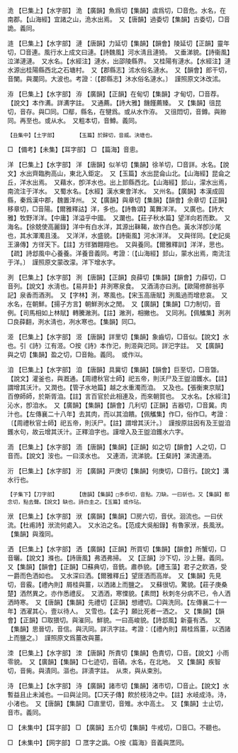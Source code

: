 <!-- { "loadSidebar": true } -->
洈	【巳集上】【水字部】	洈	【廣韻】魚爲切【集韻】虞爲切，□音危。水名，在南郡。【山海經】宜諸之山，洈水出焉。　又【唐韻】過委切【集韻】古委切，□音詭。義同。

涟	【巳集上】【水字部】	漣	【唐韻】力延切【集韻】【韻會】陵延切【正韻】靈年切，□音連。風行水上成文曰漣。【詩魏風】河水淸且漣猗。　又垂涕貌。【詩衞風】泣涕漣漣。　又水名。【水經注】漣水，出邵陵縣界。　又桂陽有漣水。【水經注】漣水源出桂陽縣西北之石塘村。　又【郡縣志】沭水俗名漣水。　又【韻會】郎干切，音闌。與瀾同。大波也。考證：〔【郡縣志】沐水俗名漣水。〕　謹照原文沐改沭。 

洊	【巳集上】【水字部】	洊	【廣韻】【正韻】在甸切【集韻】才甸切，□音荐。【說文】本作瀳。詳瀳字註。　又通薦。【詩大雅】饑饉薦臻。　又【集韻】徂昆切，音存。與□同。□鄢，縣名，在犍爲。或从水作洊。　又徂悶切，音鐏。與臶同。再至也。或从水。　又粗本切，音鱒。義同。

	【丑集中】【土字部】		【玉篇】於歸切，音威。決塘也。

□	【備考】【未集】【耳字部】	□	【篇海】音悤。

洋	【巳集上】【水字部】	洋	【唐韻】似羊切【集韻】徐羊切，□音詳。水名。【說文】水出齊臨朐高山，東北入鉅定。　又【玉篇】水出昆侖山北。【山海經】昆侖之丘，洋水出焉。　又藉水，卽洋水也。出上邽縣西北。【山海經】邽山，濛水出焉，南流注于洋水。　又蜀水名。【水經】漢水東會洋水。　又州名。【廣韻】本漢成固縣，秦爲漢中郡，魏置洋州。　又【廣韻】與章切【集韻】【韻會】余章切【正韻】移章切，□音陽。【爾雅釋詁】洋，多也。【詩魯頌】萬舞洋洋。　又廣也。【詩大雅】牧野洋洋。【中庸】洋溢乎中國。　又瀾也。【莊子秋水篇】望洋向若而歎。　又海名。【徐兢使高麗錄】洋中有白水洋，其源出靺鞨，故作白色。黃水洋卽沙尾也，其水渾濁且淺。　又洋洋，水盛貌。【詩衞風】河水洋洋。　又與徉同。【史記吳王濞傳】方徉天下。【註】方徉猶翺翔也。　又與養同。【爾雅釋訓】洋洋，思也。【疏】詩邶風中心養養。洋養音義同。考證：〔【山海經】邽山，蒙水出焉，南流注于洋。〕　謹照原文蒙改濛。洋下增水字。 

洌	【巳集上】【水字部】	洌	【唐韻】【正韻】良薛切【集韻】【韻會】力薛切，□音列。【說文】水淸也。【易井卦】井洌寒泉食。　又酒淸亦曰洌。【歐陽修醉翁亭記】泉香而酒洌。　又【字林】洌，寒風也。【宋玉高唐賦】洌風過而增悲哀。　又水名，在朝鮮。【揚子方言】朝鮮洌水之閒。　又【廣韻】【集韻】□力制切，音例。【司馬相如上林賦】轉騰潎洌。【註】潎洌，相撇也。　又同冽。【佩觿集】洌冽□良薛翻，洌水淸也，冽水寒也。【集韻】同□。

洍	【巳集上】【水字部】	洍	【唐韻】詳里切【集韻】象齒切，□音似。【說文】水也。引《詩》江有洍。○按《詩》本作汜，則洍與汜同。詳汜字註。　又【廣韻】與之切【集韻】盈之切，□音飴。義同。　或作泤。

洎	【巳集上】【水字部】	洎	【唐韻】具冀切【集韻】【韻會】巨至切，□音曁。【說文】灌釜也，與漑通。【周禮秋官士師】祀五帝，則沃尸及王盥洎鑊水。【註】謂增其沃汁。又潤也。【管子水地篇】越之水重濁而洎。　又及也。【張衡東京賦】百僚師師，於斯胥洎。【註】言百官於此相連及，而來朝賀也。　又水名。【水經注】沁水，卽洎水。　又【廣韻】【集韻】【韻會】几利切【正韻】吉器切，□音冀。肉汁也。【左傳襄二十八年】去其肉，而以其洎饋。【佩觿集】作□，俗作□。考證：〔【周禮秋官士師】祀五帝，則沃尸。【註】謂增其沃汁。〕　謹按原註因有及王盥洎鑊水句，故云增其沃汁。正釋洎字也。謹增入及王盥洎鑊水六字。 

洏	【巳集上】【水字部】	洏	【唐韻】【集韻】【正韻】如之切【韻會】人之切，□音而。【說文】洝也。一曰渜水也。　又連洏，流涕貌。【王粲詩】涕流連洏。

洐	【巳集上】【水字部】	洐	【廣韻】戸庚切【集韻】何庚切，□音行。【說文】溝水行也。

	【子集下】【刀字部】		【唐韻】【集韻】□多忝切，音點。刀缺。一曰斫也。又【集韻】都念切，點去聲。【說文】缺也。詩白圭之。【玉篇】或作玷。

洑	【巳集上】【水字部】	洑	【廣韻】【集韻】□房六切，音伏。洄流也。一曰伏流。【杜甫詩】洑流何處入。　又水泊之名。【范成大吳船錄】有魯家洑，長風洑。【集韻】與澓同。

洒	【巳集上】【水字部】	洒	【廣韻】【正韻】所買切【集韻】【韻會】所蟹切，□音曬。【說文】滌也。【詩唐風】弗洒弗掃。　又【正韻】沙下切，沙上聲。義同。　又【集韻】【韻會】【正韻】□蘇典切，音銑。肅恭貌。【禮玉藻】君子之飮酒，受一爵而色洒如也。　又水深曰洒。【爾雅釋丘】望厓洒而高岸。　又【集韻】先見切，音霰。【禮內則】屑桂與薑，以洒諸上而鹽之。　又蘇很切。驚貌。【莊子庚桑楚】洒然異之。亦作悉禮反。　又洒洒，寒慄貌。【素問】秋刺冬分病不已，令人洒洒時寒。　又【唐韻】【集韻】先禮切【正韻】想禮切。□與洗同。【左傳襄二十一年】洒濯其心，壹以待人。　又雪也。【孟子】願比死者一洒之。　又【集韻】【韻會】【正韻】□取猥切。與漼同。鮮貌。一曰高峻貌。【詩邶風】新臺有洒。　又【集韻】思晉切，音信。與汛同。詳汛字註。考證：〔【禮內則】屑桂爲薑，以洒諸上而鹽之。〕　謹照原文爲薑改與薑。 

洓	【巳集上】【水字部】	洓	【唐韻】所責切【集韻】色責切，□音。【說文】小雨零貌。　又【廣韻】【集韻】□七迹切，音磧。水名，在北地。　又【集韻】疾智切，音胔。與漬同。漚也。詳漬字註。　从朿，與从束別。

洔	【巳集上】【水字部】	洔	【廣韻】諸市切【集韻】渚市切，□音止。【說文】水暫益且止未減也。一曰與沚同。【□天子傳】飮於枝洔之中。【註】水岐成洔。洔，小渚也。　又【唐韻】【集韻】□直里切，音雉。水中高土。　又【集韻】士止切，音市。義同。

□	【未集中】【耳字部】	□	【廣韻】五介切【集韻】牛戒切，□音□。不聽也。

□	【未集中】【网字部】	□	罛字之譌。○按《篇海》音義與罛同。


